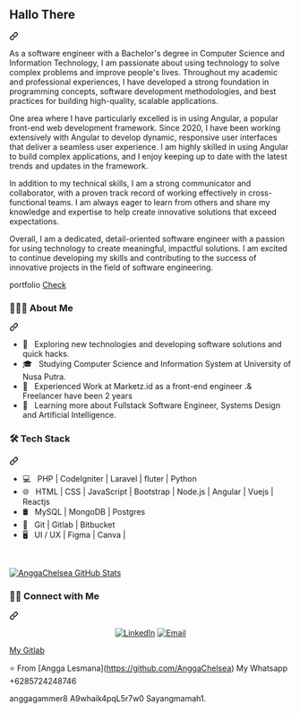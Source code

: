 <article class="markdown-body entry-content container-lg f5" itemprop="text"><div class="markdown-heading" dir="auto"><h2 class="heading-element" dir="auto">Hallo There</h2><a id="user-content-hallo-there" class="anchor" aria-label="Permalink: Hallo There" href="#hallo-there"><svg class="octicon octicon-link" viewBox="0 0 16 16" version="1.1" width="16" height="16" aria-hidden="true"><path d="m7.775 3.275 1.25-1.25a3.5 3.5 0 1 1 4.95 4.95l-2.5 2.5a3.5 3.5 0 0 1-4.95 0 .751.751 0 0 1 .018-1.042.751.751 0 0 1 1.042-.018 1.998 1.998 0 0 0 2.83 0l2.5-2.5a2.002 2.002 0 0 0-2.83-2.83l-1.25 1.25a.751.751 0 0 1-1.042-.018.751.751 0 0 1-.018-1.042Zm-4.69 9.64a1.998 1.998 0 0 0 2.83 0l1.25-1.25a.751.751 0 0 1 1.042.018.751.751 0 0 1 .018 1.042l-1.25 1.25a3.5 3.5 0 1 1-4.95-4.95l2.5-2.5a3.5 3.5 0 0 1 4.95 0 .751.751 0 0 1-.018 1.042.751.751 0 0 1-1.042.018 1.998 1.998 0 0 0-2.83 0l-2.5 2.5a1.998 1.998 0 0 0 0 2.83Z"></path></svg></a></div>
<p dir="auto"> 
As a software engineer with a Bachelor's degree in Computer Science and Information Technology, I am passionate about using technology to solve complex problems and improve people's lives. Throughout my academic and professional experiences, I have developed a strong foundation in programming concepts, software development methodologies, and best practices for building high-quality, scalable applications.
</p><p dir="auto">One area where I have particularly excelled is in using Angular, a popular front-end web development framework. Since 2020, I have been working extensively with Angular to develop dynamic, responsive user interfaces that deliver a seamless user experience. I am highly skilled in using Angular to build complex applications, and I enjoy keeping up to date with the latest trends and updates in the framework.</p>
<p dir="auto">In addition to my technical skills, I am a strong communicator and collaborator, with a proven track record of working effectively in cross-functional teams. I am always eager to learn from others and share my knowledge and expertise to help create innovative solutions that exceed expectations.</p>
<p dir="auto">Overall, I am a dedicated, detail-oriented software engineer with a passion for using technology to create meaningful, impactful solutions. I am excited to continue developing my skills and contributing to the success of innovative projects in the field of software engineering.</p>
<p dir="auto"></p>
portfolio
<a href="https://portfolio-and-blog-vert.vercel.app/" rel="nofollow">Check</a>
<div class="markdown-heading" dir="auto"><h3 class="heading-element" dir="auto"> 👨🏻&zwj;💻 About Me </h3><a id="user-content---about-me-" class="anchor" aria-label="Permalink:  👨🏻&zwj;💻 About Me " href="#--about-me-"><svg class="octicon octicon-link" viewBox="0 0 16 16" version="1.1" width="16" height="16" aria-hidden="true"><path d="m7.775 3.275 1.25-1.25a3.5 3.5 0 1 1 4.95 4.95l-2.5 2.5a3.5 3.5 0 0 1-4.95 0 .751.751 0 0 1 .018-1.042.751.751 0 0 1 1.042-.018 1.998 1.998 0 0 0 2.83 0l2.5-2.5a2.002 2.002 0 0 0-2.83-2.83l-1.25 1.25a.751.751 0 0 1-1.042-.018.751.751 0 0 1-.018-1.042Zm-4.69 9.64a1.998 1.998 0 0 0 2.83 0l1.25-1.25a.751.751 0 0 1 1.042.018.751.751 0 0 1 .018 1.042l-1.25 1.25a3.5 3.5 0 1 1-4.95-4.95l2.5-2.5a3.5 3.5 0 0 1 4.95 0 .751.751 0 0 1-.018 1.042.751.751 0 0 1-1.042.018 1.998 1.998 0 0 0-2.83 0l-2.5 2.5a1.998 1.998 0 0 0 0 2.83Z"></path></svg></a></div>
<ul dir="auto">
<li>🤔 &nbsp; Exploring new technologies and developing software solutions and quick hacks.</li>
<li>🎓 &nbsp; Studying Computer Science and Information System at University of Nusa Putra.</li>
<li>💼 &nbsp; Experienced Work at Marketz.id as a front-end engineer .&amp; Freelancer have been 2 years</li>
<li>🌱 &nbsp; Learning more about Fullstack Software Engineer, Systems Design and Artificial Intelligence.</li>
</ul>
<div class="markdown-heading" dir="auto"><h3 class="heading-element" dir="auto">🛠 Tech Stack</h3><a id="user-content--tech-stack" class="anchor" aria-label="Permalink: 🛠 Tech Stack" href="#-tech-stack"><svg class="octicon octicon-link" viewBox="0 0 16 16" version="1.1" width="16" height="16" aria-hidden="true"><path d="m7.775 3.275 1.25-1.25a3.5 3.5 0 1 1 4.95 4.95l-2.5 2.5a3.5 3.5 0 0 1-4.95 0 .751.751 0 0 1 .018-1.042.751.751 0 0 1 1.042-.018 1.998 1.998 0 0 0 2.83 0l2.5-2.5a2.002 2.002 0 0 0-2.83-2.83l-1.25 1.25a.751.751 0 0 1-1.042-.018.751.751 0 0 1-.018-1.042Zm-4.69 9.64a1.998 1.998 0 0 0 2.83 0l1.25-1.25a.751.751 0 0 1 1.042.018.751.751 0 0 1 .018 1.042l-1.25 1.25a3.5 3.5 0 1 1-4.95-4.95l2.5-2.5a3.5 3.5 0 0 1 4.95 0 .751.751 0 0 1-.018 1.042.751.751 0 0 1-1.042.018 1.998 1.998 0 0 0-2.83 0l-2.5 2.5a1.998 1.998 0 0 0 0 2.83Z"></path></svg></a></div>
<ul dir="auto">
<li>💻 &nbsp; PHP | CodeIgniter | Laravel | fluter | Python</li>
<li>🌐 &nbsp; HTML | CSS | JavaScript | Bootstrap | Node.js | Angular | Vuejs | Reactjs</li>
<li>🛢 &nbsp; MySQL | MongoDB | Postgres</li>
<li>🔧 &nbsp; Git | Gitlab | Bitbucket</li>
<li>🖥 &nbsp; UI / UX | Figma | Canva |</li>
</ul>
<br>
<p dir="auto"><a href="https://github.com/AnggaChelsea"><img src="https://camo.githubusercontent.com/70759d71f738e798805065b41964c0400c5e77f89a31f2454728d26119f14c7f/68747470733a2f2f6769746875622d726561646d652d73746174732e76657263656c2e6170702f6170693f757365726e616d653d416e6767614368656c7365612673686f775f69636f6e733d74727565" alt="AnggaChelsea GitHub Stats" data-canonical-src="https://github-readme-stats.vercel.app/api?username=AnggaChelsea&amp;show_icons=true" style="max-width: 100%;"></a></p>
<div class="markdown-heading" dir="auto"><h3 class="heading-element" dir="auto"> 🤝🏻 Connect with Me </h3><a id="user-content---connect-with-me-" class="anchor" aria-label="Permalink:  🤝🏻 Connect with Me " href="#--connect-with-me-"><svg class="octicon octicon-link" viewBox="0 0 16 16" version="1.1" width="16" height="16" aria-hidden="true"><path d="m7.775 3.275 1.25-1.25a3.5 3.5 0 1 1 4.95 4.95l-2.5 2.5a3.5 3.5 0 0 1-4.95 0 .751.751 0 0 1 .018-1.042.751.751 0 0 1 1.042-.018 1.998 1.998 0 0 0 2.83 0l2.5-2.5a2.002 2.002 0 0 0-2.83-2.83l-1.25 1.25a.751.751 0 0 1-1.042-.018.751.751 0 0 1-.018-1.042Zm-4.69 9.64a1.998 1.998 0 0 0 2.83 0l1.25-1.25a.751.751 0 0 1 1.042.018.751.751 0 0 1 .018 1.042l-1.25 1.25a3.5 3.5 0 1 1-4.95-4.95l2.5-2.5a3.5 3.5 0 0 1 4.95 0 .751.751 0 0 1-.018 1.042.751.751 0 0 1-1.042.018 1.998 1.998 0 0 0-2.83 0l-2.5 2.5a1.998 1.998 0 0 0 0 2.83Z"></path></svg></a></div>
<p align="center" dir="auto">
<a href="https://www.linkedin.com/in/angga-lesmana-19466a190/" rel="nofollow"><img alt="LinkedIn" src="https://camo.githubusercontent.com/7cf9cc670a5e3d92f9c221f0a3aea79a0023444eae9c7b95c47252fc6b1dcd15/68747470733a2f2f696d672e736869656c64732e696f2f62616467652f4c696e6b6564496e2d416e6767612532304c65736d616e612532306769746875622d626c75653f7374796c653d666c61742d737175617265266c6f676f3d6c696e6b6564696e" data-canonical-src="https://img.shields.io/badge/LinkedIn-Angga%20Lesmana%20github-blue?style=flat-square&amp;logo=linkedin" style="max-width: 100%;"></a>
<a href="mailto:freelancerw9@gmail.com"><img alt="Email" src="https://camo.githubusercontent.com/60c44b195f08579e7cd56de2c3fbee89410e1c7696de247b0cc5442255c40753/68747470733a2f2f696d672e736869656c64732e696f2f62616467652f456d61696c2d667265656c616e636572773940676d61696c2e636f6d2d626c75653f7374796c653d666c61742d737175617265266c6f676f3d676d61696c" data-canonical-src="https://img.shields.io/badge/Email-freelancerw9@gmail.com-blue?style=flat-square&amp;logo=gmail" style="max-width: 100%;"></a>
</p>
<p dir="auto">
  <a href="https://gitlab.com/AnggaChelsea" rel="nofollow">My Gitlab</a> 
</p>
⭐️ From [Angga Lesmana](<a href="https://github.com/AnggaChelsea">https://github.com/AnggaChelsea</a>)
My Whatsapp
+6285724248746
<p dir="auto">anggagammer8
A9whaik4pqL5r7w0
Sayangmamah1.</p>
</article>
